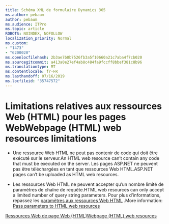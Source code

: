 ```yaml
---
title: Schéma XML de formulaire Dynamics 365
ms.author: pebaum
author: pebaum
ms.audience: ITPro
ms.topic: article
ROBOTS: NOINDEX, NOFOLLOW
localization_priority: Normal
ms.custom:
- "1473"
- "6200020"
ms.openlocfilehash: 2b3ae7b8b7526fb3a5f10660a21c7aba4f7cb020
ms.sourcegitcommit: a413a0e27ef4ab8c484fa9fccff8bbef381c8b96
ms.translationtype: MT
ms.contentlocale: fr-FR
ms.lasthandoff: 07/16/2019
ms.locfileid: "35747572"
---
```

# <a name="webpage-html-web-resources-limitations"></a><span data-ttu-id="ae955-102">Limitations relatives aux ressources Web (HTML) pour les pages Web</span><span class="sxs-lookup"><span data-stu-id="ae955-102">Webpage (HTML) web resources limitations</span></span>

* <span data-ttu-id="ae955-103">Une ressource Web HTML ne peut pas contenir de code qui doit être exécuté sur le serveur.</span><span class="sxs-lookup"><span data-stu-id="ae955-103">An HTML web resource can’t contain any code that must be executed on the server.</span></span> <span data-ttu-id="ae955-104">Les pages ASP.NET ne peuvent pas être téléchargées en tant que ressources Web HTML.</span><span class="sxs-lookup"><span data-stu-id="ae955-104">ASP.NET pages can’t be uploaded as HTML web resources.</span></span>

* <span data-ttu-id="ae955-105">Les ressources Web HTML ne peuvent accepter qu’un nombre limité de paramètres de chaîne de requête.</span><span class="sxs-lookup"><span data-stu-id="ae955-105">HTML web resources can only accept a limited number of query string parameters.</span></span> <span data-ttu-id="ae955-106">Pour plus d’informations, repassez les [paramètres aux ressources Web HTML](https://docs.microsoft.com/en-us/dynamics365/customer-engagement/developer/webpage-html-web-resources#BKMK_PassingParametersToWebResources) .</span><span class="sxs-lookup"><span data-stu-id="ae955-106">More information: [Pass parameters to HTML web resources](https://docs.microsoft.com/en-us/dynamics365/customer-engagement/developer/webpage-html-web-resources#BKMK_PassingParametersToWebResources)</span></span>

[<span data-ttu-id="ae955-107">Ressources Web de page Web (HTML)</span><span class="sxs-lookup"><span data-stu-id="ae955-107">Webpage (HTML) web resources</span></span>](https://docs.microsoft.com/dynamics365/customer-engagement/developer/webpage-html-web-resources)
